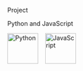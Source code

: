 <p>Project</p>

Python and JavaScript

<p>
  <img src="https://cdn.jsdelivr.net/gh/devicons/devicon/icons/python/python-original.svg" alt="Python" width="70" height="70"/>
  &nbsp;&nbsp;
  <img src="https://cdn.jsdelivr.net/gh/devicons/devicon/icons/javascript/javascript-original.svg" alt="JavaScript" width="70" height="70"/>
</p>

